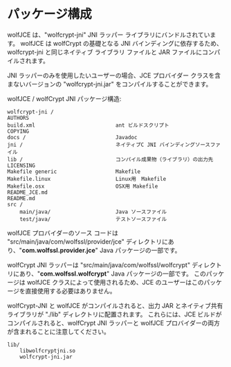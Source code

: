 #  パッケージ構成

wolfJCE は、"wolfcrypt-jni" JNI ラッパー ライブラリにバンドルされています。 wolfJCE は wolfCrypt の基礎となる JNI バインディングに依存するため、wolfcrypt-jni と同じネイティブ ライブラリ ファイルと JAR ファイルにコンパイルされます。

JNI ラッパーのみを使用したいユーザーの場合、JCE プロバイダー クラスを含まないバージョンの "wolfcrypt-jni.jar" をコンパイルすることができます。

wolfJCE / wolfCrypt JNI パッケージ構造:


```
wolfcrypt-jni /
AUTHORS
build.xml                          ant ビルドスクリプト
COPYING
docs /                             Javadoc
jni /                              ネイティブC JNI バインディングソースファイル
lib /                              コンパイル成果物（ライブラリ）の出力先
LICENSING
Makefile generic                   Makefile
Makefile.linux                     Linux用　Makefile
Makefile.osx                       OSX用 Makefile
README_JCE.md
README.md
src /
    main/java/                     Java ソースファイル
    test/java/                     テストソースファイル
```

wolfJCE プロバイダーのソース コードは "src/main/java/com/wolfssl/provider/jce" ディレクトリにあり、"**com.wolfssl.provider.jce**" Java パッケージの一部です。
 
wolfCrypt JNI ラッパーは "src/main/java/com/wolfssl/wolfcrypt" ディレクトリにあり、"**com.wolfssl.wolfcrypt**" Java パッケージの一部です。 このパッケージは wolfJCE クラスによって使用されるため、JCE のユーザーはこのパッケージを直接使用する必要はありません。

wolfCrypt-JNI と wolfJCE がコンパイルされると、出力 JAR とネイティブ共有ライブラリが "./lib" ディレクトリに配置されます。 これらには、JCE ビルドがコンパイルされると、wolfCrypt JNI ラッパーと wolfJCE プロバイダーの両方が含まれることに注意してください。


```
lib/
    libwolfcryptjni.so
    wolfcrypt-jni.jar
```
